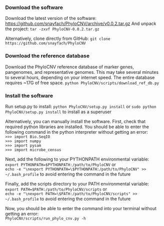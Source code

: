 ### Download the software
Download the latest version of the software: https://github.com/snayfach/PhyloCNV/archive/v0.0.2.tar.gz
And unpack the project: `tar -zxvf PhyloCNV-0.0.2.tar.gz`

Alternatively, clone directly from GitHub: `git clone https://github.com/snayfach/PhyloCNV`

### Download the reference database
Download the PhyloCNV reference database of marker genes, pangenomes, and representative genomes. This may take several minutes to several hours, depending on your internet speed. The entire database requires ~17G of free space.
`python PhyloCNV/scripts/download_ref_db.py`

### Install the software
Run setup.py to install:
`python PhyloCNV/setup.py install` or
`sudo python PhyloCNV/setup.py install` to install as a superuser

Alternatively, you can manually install the software.
First, check that required python libraries are installed. You should be able to enter the following command in the python interpreter without getting an error:  
`>>> import Bio.SeqIO`  
`>>> import numpy`  
`>>> import pysam`  
`>>> import microbe_census`

Next, add the following to your PYTHONPATH environmental variable:  
`export PYTHONPATH=$PYTHONPATH:/path/to/PhyloCNV` or  
`echo -e "\nexport PYTHONPATH=\$PYTHONPATH:/path/to/PhyloCNV" >> ~/.bash_profile` to avoid entering the command in the future

Finally, add the scripts directory to your PATH environmental variable:  
`export PATH=$PATH:/path/to/PhyloCNV/scripts` or  
`echo -e "\nexport PATH=\$PATH:/path/to/PhyloCNV/scripts" >> ~/.bash_profile` to avoid entering the command in the future

Now, you should be able to enter the command into your terminal without getting an error:  
`PhyloCNV/scripts/run_phylo_cnv.py -h`


